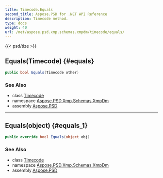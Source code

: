 ```yaml
---
title: Timecode.Equals
second_title: Aspose.PSD for .NET API Reference
description: Timecode method. 
type: docs
weight: 40
url: /net/aspose.psd.xmp.schemas.xmpdm/timecode/equals/
---
```

{{< psd/tize >}}
## Equals(Timecode) {#equals}

```csharp
public bool Equals(Timecode other)
```

### See Also

* class [Timecode](../)
* namespace [Aspose.PSD.Xmp.Schemas.XmpDm](../../timecode/)
* assembly [Aspose.PSD](../../../)

---

## Equals(object) {#equals_1}

```csharp
public override bool Equals(object obj)
```

### See Also

* class [Timecode](../)
* namespace [Aspose.PSD.Xmp.Schemas.XmpDm](../../timecode/)
* assembly [Aspose.PSD](../../../)



